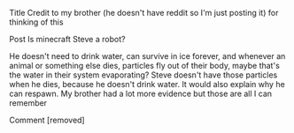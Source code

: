 Title
Credit to my brother (he doesn't have reddit so I'm just posting it) for thinking of this

Post
Is minecraft Steve a robot? 

He doesn't need to drink water, can survive in ice forever, and whenever an animal or something else dies, particles fly out of their body, maybe that's the water in their system evaporating? Steve doesn't have those particles when he dies, because he doesn't drink water. It would also explain why he can respawn. My brother had a lot more evidence but those are all I can remember

Comment
[removed]
